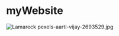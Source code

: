 # myWebsite
![Lamareck](https://user-images.githubusercontent.com/129326666/228857631-003ef988-47c6-4f2b-8d9e-34481551b354.png)
pexels-aarti-vijay-2693529.jpg
